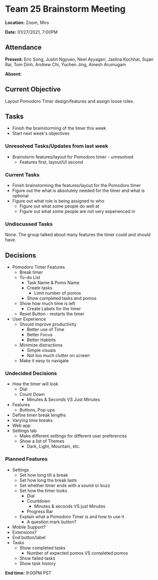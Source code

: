 # Team 25 Brainstorm Meeting

**Location:** Zoom, Miro

**Date:** 01/27/2021, 7:00PM

## Attendance

**Present:** Eric Song, Justin Ngyuen, Neel Ayyagari, Jaslina Kochhar, Sujan Rai, Tom Dinh, Andrew Chi, Yuchen Jing, Ainesh Arumugam

**Absent:** 

## Current Objective
Layout Pomodoro Timer design/features and assign loose roles. 

## Tasks
* Finish the brainstorming of the timer this week
* Start next week's objectives

### Unresolved Tasks/Updates from last week
* Brainstorm features/layout for Pomodoro timer - unresolved
  * Features first, layout/UI second

### Current Tasks
* Finish brainstorming the features/layout for the Pomodoro timer
* Figure out the what is absolutely needed for the timer and what is optional
* Figure out what role is being assigned to who
  * Figure out what some people do well at
  * Figure out what some people are not very experienced in
  
### Undiscussed Tasks
None. The group talked about many features the timer could and should have.

## Decisions
* Pomodoro Timer Features
  * Break timer
  * To-do List
    * Task Name & Pomo Name
    * Create tasks
      * Limit number of pomos
    * Show completed tasks and pomos
  * Show how much time is left
    * Create Labels for the timer
  * Reset Button - restarts the timer
* User Experience
  * Should improve productivity
    * Better use of Time
    * Better Focus
    * Better Habbits
  * Minimize distractions
    * Simple visuals
    * Not too much clutter on screen
  * Make it easy to navigate
 
### Undecided Decisions
* How the timer will look
  * Dial
  * Count Down
    * Minutes & Seconds VS Just Minutes
* Features
  * Buttons, Pop-ups
* Define timer break lengths
* Varying time breaks
* Web app
* Settings tab 
  * Make different settings for different user preferences
  * Show a list of Themes
    * Dark, Light, Mountain, etc.
  
    
### Planned Features  
* Settings
  * Set how long till a break
  * Set how long the break lasts
  * Set whether timer ends with a sound or buzz
  * Set how the timer looks  
    * Dial
    * Countdown
      * Minutes & seconds VS just Minutes
    * Progress Bar 
  * Explain what a Pomodoro Timer is and how to use it
    * A question mark button?
* Mobile Support?
* Extensions?
* End button/label
* Tasks
  * Show completed tasks
    * Number of expected pomos VS completed pomos
  * Show failed tasks
  * Show task history

**End time:** 9:00PM PST
